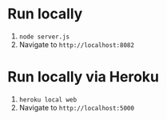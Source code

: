 # Run locally

1. `node server.js`
2. Navigate to `http://localhost:8082`

# Run locally via Heroku

1. `heroku local web`
2. Navigate to `http://localhost:5000`